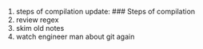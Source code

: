 1. steps of compilation update: ### Steps of compilation
2. review regex 
3. skim old notes
4. watch engineer man about git again 